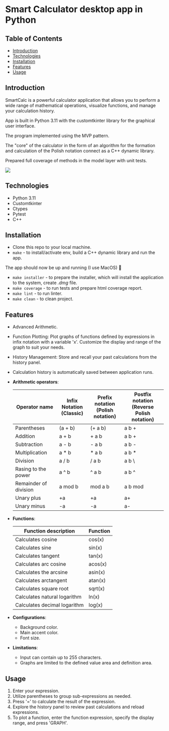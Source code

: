 # Smart Calculator desktop app in Python

## Table of Contents
- [Introduction](#introduction)
- [Technologies](#technologies)
- [Installation](#installation)
- [Features](#features)
- [Usage](#usage)

## Introduction
SmartCalc is a powerful calculator application that allows you to perform a wide range of mathematical operations, visualize functions, and manage your calculation history.

App is built in Python 3.11 with the customtkinter library for the graphical user interface.

The program implemented using the MVP pattern.

The "core" of the calculator in the form of an algorithm for the formation and calculation of the Polish notation connect as a C++ dynamic library.

Prepared full coverage of methods in the model layer with unit tests.

![](https://github.com/sslvvb/smart-calc-desktop-app-in-python/blob/main/materials/screen.gif)

## Technologies
- Python 3.11
- Customtkinter
- Ctypes
- Pytest
- C++

## Installation
- Clone this repo to your local machine.
- `make` - to install/activate env, build a С++ dynamic library and run the app.

The app should now be up and running (I use MacOS) 🚀

- `make installer` - to prepare the installer, which will install the application to the system, create *.dmg* file.
- `make coverage` - to run tests and prepare html coverage report.
- `make lint` - to run linter.
- `make clean` - to clean project.

## Features
- Advanced Arithmetic.
- Function Plotting: Plot graphs of functions defined by expressions in infix notation with a variable 'x'. Customize the display and range of the graph to suit your needs.
- History Management: Store and recall your past calculations from the history panel.
- Calculation history is automatically saved between application runs.

- **Arithmetic operators**:

  | Operator name | Infix Notation <br />(Classic) | Prefix notation <br /> (Polish notation) | Postfix notation <br />(Reverse Polish notation) |
  | ------ | ------ | ------ | ------ |
  | Parentheses | (a + b) | (+ a b) | a b + |
  | Addition | a + b | + a b | a b + |
  | Subtraction | a - b | - a b | a b - |
  | Multiplication | a * b | * a b | a b * |
  | Division| a / b | / a b | a b \ |
  | Rasing to the power | a ^ b | ^ a b | a b ^ |
  | Remainder of division | a mod b | mod a b | a b mod |
  | Unary plus | +a | +a | a+ |
  | Unary minus | -a | -a | a- |

- **Functions**:

  | Function description | Function |
  | ---------------- | ------- |
  | Calculates cosine | cos(x) |
  | Calculates sine | sin(x) |
  | Calculates tangent | tan(x) |
  | Calculates arc cosine | acos(x) |
  | Calculates the arcsine | asin(x) |
  | Calculates arctangent | atan(x) |
  | Calculates square root | sqrt(x) |
  | Calculates natural logarithm | ln(x) |
  | Calculates decimal logarithm | log(x) |

- **Configurations**:
  - Background color.
  - Main accent color.
  - Font size.

- **Limitations**:
  - Input can contain up to 255 characters.
  - Graphs are limited to the defined value area and definition area.

## Usage
1. Enter your expression.
2. Utilize parentheses to group sub-expressions as needed.
3. Press '=' to calculate the result of the expression.
4. Explore the history panel to review past calculations and reload expressions.
5. To plot a function, enter the function expression, specify the display range, and press 'GRAPH'.
